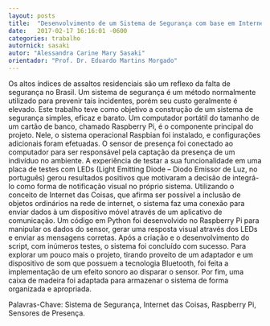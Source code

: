 ```yaml
---
layout: posts
title:  "Desenvolvimento de um Sistema de Segurança com base em Internet das Coisas utilizando Raspberry Pi e Sensores de Presença"
date:   2017-02-17 16:16:01 -0600
categories: trabalho
autornick: sasaki
autor: "Alessandra Carine Mary Sasaki"
orientador: "Prof. Dr. Eduardo Martins Morgado"
---
```

Os altos índices de assaltos residenciais são um reflexo da falta de segurança
no Brasil. Um sistema de segurança é um método normalmente utilizado para prevenir
tais incidentes, porém seu custo geralmente é elevado. Este trabalho teve como
objetivo a construção de um sistema de segurança simples, eficaz e barato.
Um computador portátil do tamanho de um cartão de banco, chamado
Raspberry Pi, é o componente principal do projeto. Nele, o sistema operacional
Raspbian foi instalado, e configurações adicionais foram efetuadas. O sensor de
presença foi conectado ao computador para ser responsável pela captação da
presença de um indivíduo no ambiente. A experiência de testar a sua funcionalidade
em uma placa de testes com LEDs (Light Emitting Diode – Diodo Emissor de Luz, no
português) gerou resultados positivos que motivaram a decisão de integrá-lo como
forma de notificação visual no próprio sistema.
Utilizando o conceito de Internet das Coisas, que afirma ser possível a inclusão
de objetos ordinários na rede de internet, o sistema faz uma conexão para enviar
dados à um dispositivo móvel através de um aplicativo de comunicação. Um código
em Python foi desenvolvido no Raspberry Pi para manipular os dados do sensor, gerar
uma resposta visual através dos LEDs e enviar as mensagens corretas.
Após a criação e o desenvolvimento do script, com inúmeros testes, o sistema
foi concluído com sucesso. Para explorar um pouco mais o projeto, tirando proveito
de um adaptador e um dispositivo de som que possuem a tecnologia Bluetooth, foi
feita a implementação de um efeito sonoro ao disparar o sensor. Por fim, uma caixa
de madeira foi adaptada para armazenar o sistema de forma organizada e apropriada.

Palavras-Chave: Sistema de Segurança, Internet das Coisas, Raspberry Pi,
Sensores de Presença.
